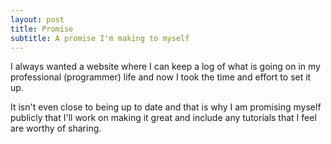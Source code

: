```yaml
---
layout: post
title: Promise
subtitle: A promise I'm making to myself
---
```


I always wanted a website where I can keep a log of what is going on in my professional (programmer) life and now I took the time and effort to set it up.

It  isn't even close to being up to date and that is why I am promising myself publicly that I'll work on making it great and include any tutorials that I feel are worthy of sharing.